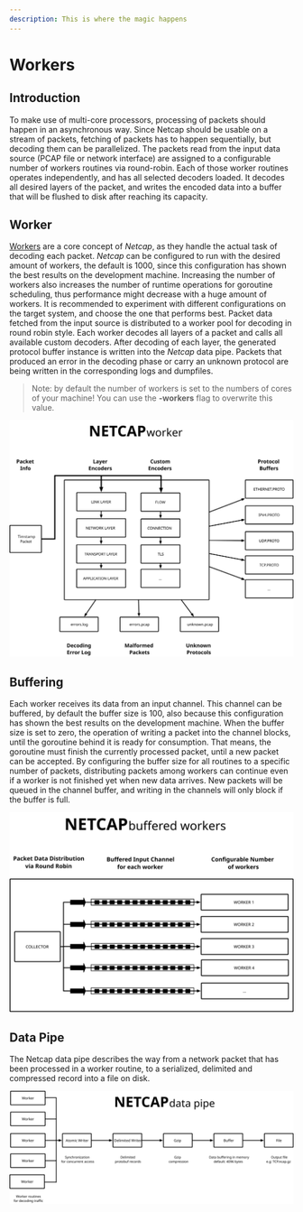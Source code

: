 ```yaml
---
description: This is where the magic happens
---
```


# Workers

## Introduction

To make use of multi-core processors, processing of packets should happen in an asynchronous way. Since Netcap should be usable on a stream of packets, fetching of packets has to happen sequentially, but decoding them can be parallelized. The packets read from the input data source \(PCAP file or network interface\) are assigned to a configurable number of workers routines via round-robin. Each of those worker routines operates independently, and has all selected decoders loaded. It decodes all desired layers of the packet, and writes the encoded data into a buffer that will be flushed to disk after reaching its capacity.

## Worker

[Workers](https://github.com/dreadl0ck/netcap/blob/master/collector/worker.go) are a core concept of _Netcap_, as they handle the actual task of decoding each packet. _Netcap_ can be configured to run with the desired amount of workers, the default is 1000, since this configuration has shown the best results on the development machine. Increasing the number of workers also increases the number of runtime operations for goroutine scheduling, thus performance might decrease with a huge amount of workers. It is recommended to experiment with different configurations on the target system, and choose the one that performs best. Packet data fetched from the input source is distributed to a worker pool for decoding in round robin style. Each worker decodes all layers of a packet and calls all available custom decoders. After decoding of each layer, the generated protocol buffer instance is written into the _Netcap_ data pipe. Packets that produced an error in the decoding phase or carry an unknown protocol are being written in the corresponding logs and dumpfiles.

> Note: by default the number of workers is set to the numbers of cores of your machine!  You can use the **-workers** flag to overwrite this value.

![NETCAP worker](.gitbook/assets/netcap-worker%20%281%29.svg)

## Buffering

Each worker receives its data from an input channel. This channel can be buffered, by default the buffer size is 100, also because this configuration has shown the best results on the development machine. When the buffer size is set to zero, the operation of writing a packet into the channel blocks, until the goroutine behind it is ready for consumption. That means, the goroutine must finish the currently processed packet, until a new packet can be accepted. By configuring the buffer size for all routines to a specific number of packets, distributing packets among workers can continue even if a worker is not finished yet when new data arrives. New packets will be queued in the channel buffer, and writing in the channels will only block if the buffer is full.

![NETCAP buffered workers](.gitbook/assets/buffered-workers.svg)

## Data Pipe

The Netcap data pipe describes the way from a network packet that has been processed in a worker routine, to a serialized, delimited and compressed record into a file on disk.

![](.gitbook/assets/netcap-pipe.svg)


